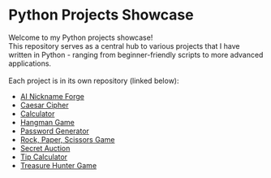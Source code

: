 # Python Projects Showcase
Welcome to my Python projects showcase!</br>
This repository serves as a central hub to various projects that I have written in Python - ranging from beginner-friendly scripts to more advanced applications.</br>
</br>
Each project is in its own repository (linked below):
- [AI Nickname Forge](https://github.com/neilchan1/AI_Nickname_Forge)
- [Caesar Cipher](https://github.com/neilchan1/Caesar_Cipher)
- [Calculator](https://github.com/neilchan1/Calculator)
- [Hangman Game](https://github.com/neilchan1/Hangman_Game)
- [Password Generator](https://github.com/neilchan1/Password_Generator)
- [Rock, Paper, Scissors Game](https://github.com/neilchan1/Rock_Paper_Scissors_Game)
- [Secret Auction](https://github.com/neilchan1/Secret_Auction)
- [Tip Calculator](https://github.com/neilchan1/Tip_Calculator)
- [Treasure Hunter Game](https://github.com/neilchan1/Treasure_Hunter_Game)
